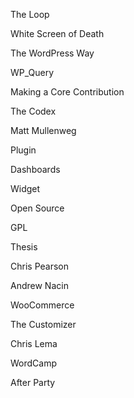 The Loop

White Screen of Death

The WordPress Way

WP_Query

Making a Core Contribution

The Codex

Matt Mullenweg

Plugin

Dashboards

Widget

Open Source

GPL

Thesis

Chris Pearson

Andrew Nacin

WooCommerce

The Customizer

Chris Lema

WordCamp

After Party
